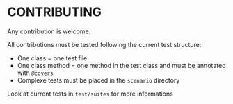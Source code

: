 CONTRIBUTING
============

Any contribution is welcome.

All contributions must be tested following the current test structure:
- One class = one test file
- One class method = one method in the test class and must be annotated with ``@covers``
- Complexe tests must be placed in the ``scenario`` directory 

Look at current tests in ``test/suites`` for more informations
